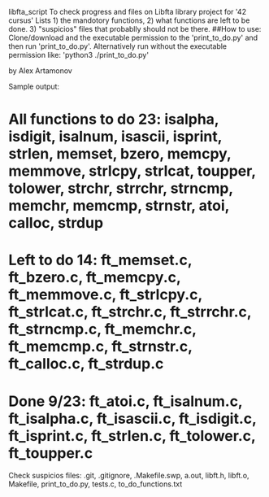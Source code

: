 libfta_script
To check progress and files on Libfta library project for '42 cursus'
Lists 1) the mandotory functions, 2) what functions are left to be done. 3) "suspicios" files that probablly should not be there.
##How to use:
Clone/download and the executable permission to the 'print_to_do.py' and then run 'print_to_do.py'. 
Alternatively run without the executable permission like: 'python3 ./print_to_do.py'

by Alex Artamonov

Sample output:

All functions to do 23:
isalpha, isdigit, isalnum, isascii, isprint, strlen, memset, bzero, memcpy, memmove, strlcpy, strlcat, toupper, tolower, strchr, strrchr, strncmp, memchr, memcmp, strnstr, atoi, calloc, strdup
==================================================
Left to do 14:
ft_memset.c, ft_bzero.c, ft_memcpy.c, ft_memmove.c, ft_strlcpy.c, ft_strlcat.c, ft_strchr.c, ft_strrchr.c, ft_strncmp.c, ft_memchr.c, ft_memcmp.c, ft_strnstr.c, ft_calloc.c, ft_strdup.c
==================================================
Done 9/23:
ft_atoi.c, ft_isalnum.c, ft_isalpha.c, ft_isascii.c, ft_isdigit.c, ft_isprint.c, ft_strlen.c, ft_tolower.c, ft_toupper.c
==================================================
Check suspicios files:
.git, .gitignore, .Makefile.swp, a.out, libft.h, libft.o, Makefile, print_to_do.py, tests.c, to_do_functions.txt
